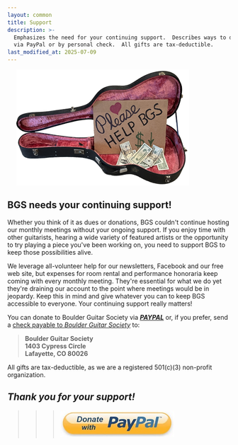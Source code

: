 ```yaml
---
layout: common
title: Support
description: >-
  Emphasizes the need for your continuing support.  Describes ways to donate
  via PayPal or by personal check.  All gifts are tax-deductible.
last_modified_at: 2025-07-09
---
```


<p><img src="/pics/HelpBGS.png" alt="HelpBGS" style="margin-left: 20px;"></p>

## BGS needs your continuing support! ##

Whether you think of it as dues or donations, BGS couldn't continue hosting our monthly meetings without your ongoing support.  If you enjoy time with other guitarists, hearing a wide variety of featured artists or the opportunity to try playing a piece you've been working on, you need to support BGS to keep those possibilities alive.  

We leverage all-volunteer help for our newsletters, Facebook and our free web site, but expenses for room rental and performance honoraria keep coming with every monthly meeting.  They're essential for what we do yet they're draining our account to the point where meetings would be in jeopardy.  Keep this in mind and give whatever you can to keep BGS accessible to everyone.  Your continuing support really matters!

You can donate to Boulder Guitar Society via [___PAYPAL___](https://www.paypal.com/cgi-bin/webscr?cmd=_s-xclick&hosted_button_id=JKWLNJNF42PY6) or, if you prefer, send a <ins>check payable to _Boulder Guitar Society_</ins> to:
>   __Boulder Guitar Society__  
>   __1403 Cypress Circle__  
>   __Lafayette, CO 80026__

All gifts are tax-deductible, as we are a registered 501(c)(3) non-profit organization.  
## _Thank you for your support!_ ##

>>> [![PayPal](/pics/362f7467-e8d5-4d62-bb31-81c8159459a0.jpg)](https://www.paypal.com/cgi-bin/webscr?cmd=_s-xclick&hosted_button_id=JKWLNJNF42PY6)
